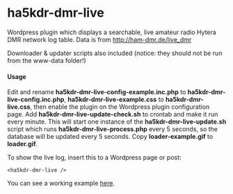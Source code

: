 ha5kdr-dmr-live
===============

Wordpress plugin which displays a searchable, live amateur radio Hytera DMR network log table.
Data is from http://ham-dmr.de/live_dmr

Downloader & updater scripts also included (notice: they should not be run from the www-data folder!)

#### Usage

Edit and rename **ha5kdr-dmr-live-config-example.inc.php** to **ha5kdr-dmr-live-config.inc.php**,
**ha5kdr-dmr-live-example.css** to **ha5kdr-dmr-live.css**, then enable the plugin on the
Wordpress plugin configuration page. Add **ha5kdr-dmr-live-update-check.sh** to crontab and make it run
every minute. This will start one instance of the **ha5kdr-dmr-live-update.sh** script which runs
**ha5kdr-dmr-live-process.php** every 5 seconds, so the database will be updated every 5 seconds.
Copy **loader-example.gif** to **loader.gif**.

To show the live log, insert this to a Wordpress page or post:

```
<ha5kdr-dmr-live />
```

You can see a working example [here](http://www.ha5kdr.hu/projektek/dmr/status).
